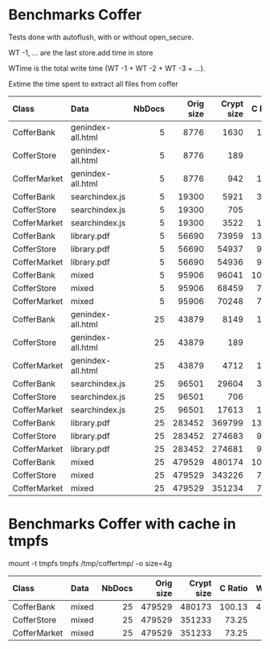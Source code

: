 # Benchmarks Coffer

Tests done with autoflush, with or without open_secure.

WT -1, ... are the last store.add time in store

WTime is the total write time (WT -1 + WT -2 + WT -3 + ...).

Extime the time spent to extract all files from coffer

| Class             | Data              | NbDocs | Orig size | Crypt size | C Ratio | WTime  | Extime | WT -1 | WT -2 | WT -3 | WT -4 |
|:------------------|:------------------|-------:|----------:|-----------:|--------:|-------:|-------:|------:|------:|------:|------:|
|CofferBank         |genindex-all.html  |      5 |      8776 |       1630 |   18.57 |   0.19 |   0.08 |  0.04 |  0.03 |  0.03 |  0.03 |
|CofferStore        |genindex-all.html  |      5 |      8776 |        189 |    2.15 |   0.34 |   0.03 |  0.06 |  0.07 |  0.06 |  0.07 |
|CofferMarket       |genindex-all.html  |      5 |      8776 |        942 |   10.74 |   0.41 |   0.07 |  0.08 |  0.07 |  0.07 |  0.07 |
|CofferBank         |searchindex.js     |      5 |     19300 |       5921 |   30.68 |   0.38 |   0.14 |  0.08 |  0.07 |  0.06 |  0.06 |
|CofferStore        |searchindex.js     |      5 |     19300 |        705 |    3.65 |   0.95 |   0.08 |  0.19 |  0.18 |  0.19 |  0.18 |
|CofferMarket       |searchindex.js     |      5 |     19300 |       3522 |   18.25 |   1.05 |   0.12 |  0.20 |  0.20 |  0.19 |  0.20 |
|CofferBank         |library.pdf        |      5 |     56690 |      73959 |  130.46 |   2.78 |   0.59 |  0.67 |  0.55 |  0.44 |  0.34 |
|CofferStore        |library.pdf        |      5 |     56690 |      54937 |   96.91 |   2.46 |   0.27 |  0.44 |  0.45 |  0.44 |  0.44 |
|CofferMarket       |library.pdf        |      5 |     56690 |      54936 |   96.91 |   2.70 |   0.30 |  0.48 |  0.49 |  0.48 |  0.48 |
|CofferBank         |mixed              |      5 |     95906 |      96041 |  100.14 |  20.43 |   0.98 |  9.30 |  5.40 |  1.87 |  1.15 |
|CofferStore        |mixed              |      5 |     95906 |      68459 |   71.38 |   4.14 |   0.39 |  0.76 |  0.75 |  0.75 |  0.77 |
|CofferMarket       |mixed              |      5 |     95906 |      70248 |   73.25 |   4.48 |   0.60 |  0.83 |  0.82 |  0.82 |  0.82 |
|CofferBank         |genindex-all.html  |     25 |     43879 |       8149 |   18.57 |   1.51 |   0.37 |  0.09 |  0.09 |  0.08 |  0.08 |
|CofferStore        |genindex-all.html  |     25 |     43879 |        189 |    0.43 |   1.58 |   0.10 |  0.06 |  0.06 |  0.07 |  0.06 |
|CofferMarket       |genindex-all.html  |     25 |     43879 |       4712 |   10.74 |   1.83 |   0.31 |  0.07 |  0.07 |  0.07 |  0.07 |
|CofferBank         |searchindex.js     |     25 |     96501 |      29604 |   30.68 |   3.96 |   0.63 |  0.26 |  0.25 |  0.25 |  0.23 |
|CofferStore        |searchindex.js     |     25 |     96501 |        706 |    0.73 |   4.68 |   0.25 |  0.18 |  0.19 |  0.18 |  0.18 |
|CofferMarket       |searchindex.js     |     25 |     96501 |      17613 |   18.25 |   4.88 |   0.48 |  0.19 |  0.19 |  0.19 |  0.19 |
|CofferBank         |library.pdf        |     25 |    283452 |     369799 |  130.46 |  70.12 |   2.86 |  2.82 |  4.45 |  7.99 |  6.12 |
|CofferStore        |library.pdf        |     25 |    283452 |     274683 |   96.91 |  11.62 |   1.27 |  0.41 |  0.42 |  0.42 |  0.42 |
|CofferMarket       |library.pdf        |     25 |    283452 |     274681 |   96.91 |  12.73 |   1.48 |  0.45 |  0.50 |  0.46 |  0.45 |
|CofferBank         |mixed              |     25 |    479529 |     480174 |  100.13 | 425.42 |   4.88 | 37.28 | 28.07 | 37.03 | 25.34 |
|CofferStore        |mixed              |     25 |    479529 |     343226 |   71.58 |  19.95 |   1.88 |  0.75 |  0.75 |  0.80 |  0.78 |
|CofferMarket       |mixed              |     25 |    479529 |     351234 |   73.25 |  21.83 |   3.08 |  0.81 |  0.81 |  0.80 |  0.81 |


# Benchmarks Coffer with cache in tmpfs

mount -t tmpfs tmpfs /tmp/coffertmp/ -o size=4g

| Class             | Data              | NbDocs | Orig size | Crypt size | C Ratio | WTime  | Extime | WT -1 | WT -2 | WT -3 | WT -4 |
|:------------------|:------------------|-------:|----------:|-----------:|--------:|-------:|-------:|------:|------:|------:|------:|
|CofferBank         |mixed              |     25 |    479529 |     480173 |  100.13 | 426.17 |   4.84 | 28.87 | 37.77 | 32.56 | 32.01 |
|CofferStore        |mixed              |     25 |    479529 |     351233 |   73.25 |  19.97 |   1.84 |  0.71 |  0.72 |  0.72 |  0.73 |
|CofferMarket       |mixed              |     25 |    479529 |     351233 |   73.25 |  21.80 |   2.92 |  0.80 |  0.80 |  0.80 |  0.81 |
